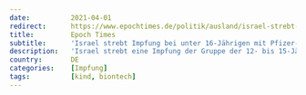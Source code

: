 ```yaml
---
date:          2021-04-01
redirect:      https://www.epochtimes.de/politik/ausland/israel-strebt-impfung-bei-unter-16-jaehrigen-mit-pfizer-biontech-vakzin-ab-mai-an-a3484148.html
title:         Epoch Times
subtitle:      'Israel strebt Impfung bei unter 16-Jährigen mit Pfizer-Biontech-Vakzin ab Mai an'
description:   'Israel strebt eine Impfung der Gruppe der 12- bis 15-Jährigen mit dem Pfizer-Biontech-Vakzin gegen Corona ab Mai an.'
country:       DE
categories:    [Impfung]
tags:          [kind, biontech]
---
```

